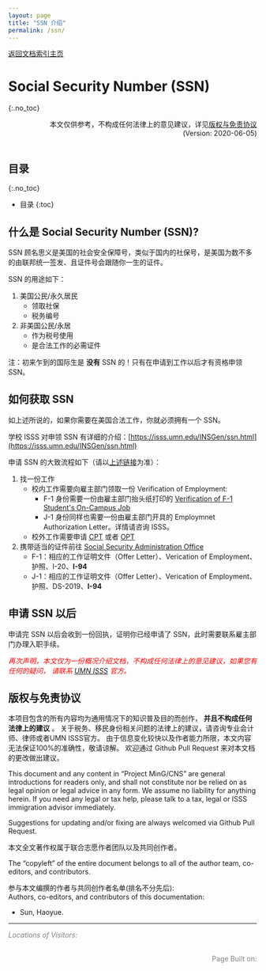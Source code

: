 ```yaml
---
layout: page
title: "SSN 介绍"
permalink: /ssn/
---
```


<div>
<a href="http://www.mingcns.org">返回文档索引主页</a>
</div>

# Social Security Number (SSN)
{:.no_toc}

<div align="right">
本文仅供参考，不构成任何法律上的意见建议，详见<a href="#版权与免责协议">版权与免责协议</a><br>
(Version: 2020-06-05)
</div><br>

## 目录
{:.no_toc}

* 目录
{:toc}


## 什么是 Social Security Number (SSN)?

SSN 顾名思义是美国的社会安全保障号，类似于国内的社保号，是美国为数不多的由联邦统一签发、且证件号会跟随你一生的证件。

SSN 的用途如下：
1. 美国公民/永久居民
    * 领取社保
    * 税务编号
1. 非美国公民/永居
    * 作为税号使用
    * 是合法工作的必需证件

注：初来乍到的国际生是 **没有** SSN 的！只有在申请到工作以后才有资格申领 SSN。


## 如何获取 SSN

如上述所说的，如果你需要在美国合法工作，你就必须拥有一个 SSN。

学校 ISSS 对申领 SSN 有详细的介绍：[https://isss.umn.edu/INSGen/ssn.html](https://isss.umn.edu/INSGen/ssn.html)

申请 SSN 的大致流程如下（请以[上述链接](https://isss.umn.edu/INSGen/ssn.html)为准）：
1. 找一份工作
    * 校内工作需要向雇主部门领取一份 Verification of Employment:
        * F-1 身份需要一份由雇主部门抬头纸打印的 [Verification of F-1 Student's On-Campus Job](https://isss.umn.edu/forms/pdf/other/SSletter.pdf)
        * J-1 身份同样也需要一份由雇主部门开具的 Employmnet Authorization Letter。详情请咨询 ISSS。
    * 校外工作需要申请 [CPT](https://isss.umn.edu/fstudent/cpt/) 或者 [OPT](https://isss.umn.edu/fstudent/opt/)
2. 携带适当的证件前往 [Social Security Administration Office](https://goo.gl/maps/FabsSgzpzy6CtYXz5)
    * F-1：相应的工作证明文件（Offer Letter）、Verication of Employment、护照、I-20、**I-94**
    * J-1：相应的工作证明文件（Offer Letter）、Verication of Employment、护照、DS-2019、**I-94**


## 申请 SSN 以后

申请完 SSN 以后会收到一份回执，证明你已经申请了 SSN，此时需要联系雇主部门办理入职手续。

_<font color="red">再次声明，本文仅为一份概况介绍文档，不构成任何法律上的意见建议，如果您有任何的疑问，
请联系 [UMN ISSS](https://isss.umn.edu/office/hours.html) 官方。</font>_


## 版权与免责协议
本项目包含的所有内容均为通用情况下的知识普及目的而创作， **并且不构成任何法律上的建议** 。
关于税务、移民身份相关问题的法律上的建议，请咨询专业会计师、律师或者UMN ISSS官方。
由于信息变化较快以及作者能力所限，本文内容无法保证100%的准确性，敬请谅解。
欢迎通过 Github Pull Request 来对本文档的更改做出建议。

This document and any content in “Project MinG/CNS” are general introductions for readers only,
and shall not constitute nor be relied on as legal opinion or legal advice in any form.
We assume no liability for anything herein.
If you need any legal or tax help, please talk to a tax, legal or ISSS immigration advisor immediately.

Suggestions for updating and/or fixing are always welcomed via Github Pull Request.

本文全文著作权属于联合志愿作者团队以及共同创作者。

The “copyleft” of the entire document belongs to all of the author team, co-editors, and contributors.  

参与本文编撰的作者与共同创作者名单(排名不分先后):  
Authors, co-editors, and contributors of this documentation:

* Sun, Haoyue.

---
_<font color="grey">Locations of Visitors: </font>_
<div style="width: 50%; ">
<script type='text/javascript' id='clustrmaps' src='//cdn.clustrmaps.com/map_v2.js?cl=ffffff&w=a&t=tt&d=6dgA5xsRget7ciqINHnS-LTZ2Bt67OdMGfiecR3Qa-8&cmo=ff7a00&cmn=ff0000&ct=ffffff&co=2d78ad'></script>
</div><br>

<div align="right" style="color: grey">
Page Built on:
<i><script type="text/javascript"> document.write(document.lastModified); </script></i>
</div>
